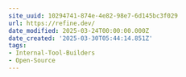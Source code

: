 ```yaml
---
site_uuid: 10294741-874e-4e82-98e7-6d145bc3f029
url: https://refine.dev/
date_modified: 2025-03-24T00:00:00.000Z
date_created: '2025-03-30T05:44:14.851Z'
tags:
- Internal-Tool-Builders
- Open-Source
---
```









